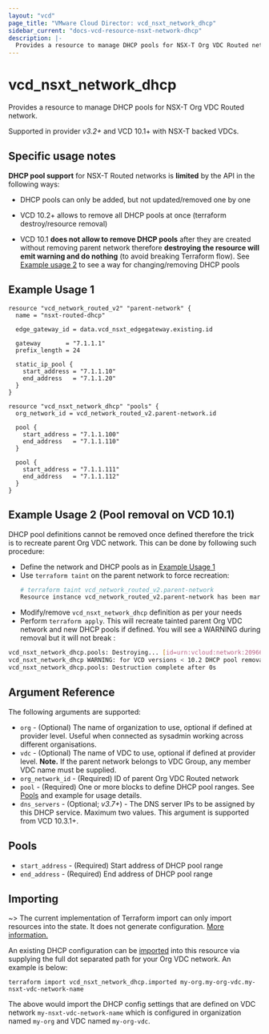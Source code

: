 ```yaml
---
layout: "vcd"
page_title: "VMware Cloud Director: vcd_nsxt_network_dhcp"
sidebar_current: "docs-vcd-resource-nsxt-network-dhcp"
description: |-
  Provides a resource to manage DHCP pools for NSX-T Org VDC Routed network.
---
```


# vcd\_nsxt\_network\_dhcp

Provides a resource to manage DHCP pools for NSX-T Org VDC Routed network.

Supported in provider *v3.2+* and VCD 10.1+ with NSX-T backed VDCs.

## Specific usage notes

**DHCP pool support** for NSX-T Routed networks is **limited** by the API in the following ways:

* DHCP pools can only be added, but not updated/removed one by one

* VCD 10.2+ allows to remove all DHCP pools at once (terraform destroy/resource removal)

* VCD 10.1 **does not allow to remove DHCP pools** after they are created without removing parent network
therefore **destroying the resource will emit warning and do nothing** (to avoid breaking Terraform flow). 
See [Example usage 2](#example-usage-2-pool-removal-on-vcd-101) to see a way for changing/removing DHCP pools

## Example Usage 1

```hcl
resource "vcd_network_routed_v2" "parent-network" {
  name = "nsxt-routed-dhcp"

  edge_gateway_id = data.vcd_nsxt_edgegateway.existing.id

  gateway       = "7.1.1.1"
  prefix_length = 24

  static_ip_pool {
    start_address = "7.1.1.10"
    end_address   = "7.1.1.20"
  }
}

resource "vcd_nsxt_network_dhcp" "pools" {
  org_network_id = vcd_network_routed_v2.parent-network.id

  pool {
    start_address = "7.1.1.100"
    end_address   = "7.1.1.110"
  }

  pool {
    start_address = "7.1.1.111"
    end_address   = "7.1.1.112"
  }
}
```

## Example Usage 2 (Pool removal on VCD 10.1)

DHCP pool definitions cannot be removed once defined therefore the trick is to recreate parent Org VDC network.
This can be done by following such procedure:

* Define the network and DHCP pools as in [Example Usage 1](#example-usage-1)
* Use `terraform taint` on the parent network to force recreation:
   ```sh
   # terraform taint vcd_network_routed_v2.parent-network
   Resource instance vcd_network_routed_v2.parent-network has been marked as tainted.
   ```
* Modify/remove `vcd_nsxt_network_dhcp` definition as per your needs
* Perform `terraform apply`. This will recreate tainted parent Org VDC network and new DHCP pools if defined.
You will see a WARNING during removal but it will not break :
```sh
vcd_nsxt_network_dhcp.pools: Destroying... [id=urn:vcloud:network:209666ec-6253-418a-a816-076b15413fea]
vcd_nsxt_network_dhcp WARNING: for VCD versions < 10.2 DHCP pool removal is not supported. Destroy is a NO-OP operation for VCD versions < 10.2. Please recreate parent network to remove DHCP pools.
vcd_nsxt_network_dhcp.pools: Destruction complete after 0s
```

## Argument Reference

The following arguments are supported:

* `org` - (Optional) The name of organization to use, optional if defined at provider level. Useful
  when connected as sysadmin working across different organisations.
* `vdc` - (Optional) The name of VDC to use, optional if defined at provider level.  **Note.** If
  the parent network belongs to VDC Group, any member VDC name must be supplied.
* `org_network_id` - (Required) ID of parent Org VDC Routed network
* `pool` - (Required) One or more blocks to define DHCP pool ranges. See [Pools](#pools) and example 
for usage details.
* `dns_servers` - (Optional; *v3.7+*) - The DNS server IPs to be assigned by this DHCP service. Maximum two values. 
This argument is supported from VCD 10.3.1+.

## Pools

* `start_address` - (Required) Start address of DHCP pool range
* `end_address` - (Required) End address of DHCP pool range

## Importing

~> The current implementation of Terraform import can only import resources into the state.
It does not generate configuration. [More information.](https://www.terraform.io/docs/import/)

An existing DHCP configuration can be [imported][docs-import] into this resource
via supplying the full dot separated path for your Org VDC network. An example is
below:

[docs-import]: https://www.terraform.io/docs/import/

```
terraform import vcd_nsxt_network_dhcp.imported my-org.my-org-vdc.my-nsxt-vdc-network-name
```

The above would import the DHCP config settings that are defined on VDC network 
`my-nsxt-vdc-network-name` which is configured in organization named `my-org` and VDC named 
`my-org-vdc`.

